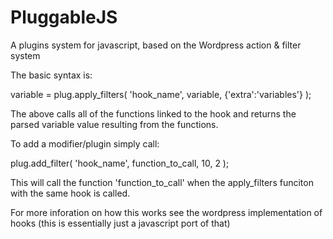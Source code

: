 PluggableJS
===========

A plugins system for javascript, based on the Wordpress action &amp; filter system


The basic syntax is: 

variable = plug.apply_filters( 'hook_name', variable, {'extra':'variables'} );

The above calls all of the functions linked to the hook and returns the parsed variable value resulting from the functions.


To add a modifier/plugin simply call: 

plug.add_filter( 'hook_name', function_to_call, 10, 2 );

This will call the function 'function_to_call' when the apply_filters funciton with the same hook is called.

For more inforation on how this works see the wordpress implementation of hooks (this is essentially just a javascript port of that)